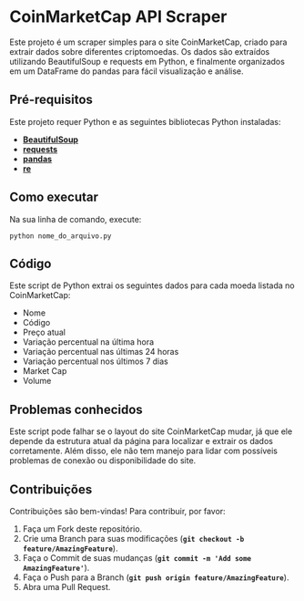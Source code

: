 # **CoinMarketCap API Scraper**

Este projeto é um scraper simples para o site CoinMarketCap, criado para extrair dados sobre diferentes criptomoedas. Os dados são extraídos utilizando BeautifulSoup e requests em Python, e finalmente organizados em um DataFrame do pandas para fácil visualização e análise.

## **Pré-requisitos**

Este projeto requer Python e as seguintes bibliotecas Python instaladas:

- **[BeautifulSoup](https://pypi.org/project/beautifulsoup4/)**
- **[requests](https://pypi.org/project/requests/)**
- **[pandas](https://pypi.org/project/pandas/)**
- **[re](https://docs.python.org/3/library/re.html)**

## **Como executar**

Na sua linha de comando, execute:

```
python nome_do_arquivo.py
```

## **Código**

Este script de Python extrai os seguintes dados para cada moeda listada no CoinMarketCap:

- Nome
- Código
- Preço atual
- Variação percentual na última hora
- Variação percentual nas últimas 24 horas
- Variação percentual nos últimos 7 dias
- Market Cap
- Volume

## **Problemas conhecidos**

Este script pode falhar se o layout do site CoinMarketCap mudar, já que ele depende da estrutura atual da página para localizar e extrair os dados corretamente. Além disso, ele não tem manejo para lidar com possíveis problemas de conexão ou disponibilidade do site.

## **Contribuições**

Contribuições são bem-vindas! Para contribuir, por favor:

1. Faça um Fork deste repositório.
2. Crie uma Branch para suas modificações (**`git checkout -b feature/AmazingFeature`**).
3. Faça o Commit de suas mudanças (**`git commit -m 'Add some AmazingFeature'`**).
4. Faça o Push para a Branch (**`git push origin feature/AmazingFeature`**).
5. Abra uma Pull Request.
